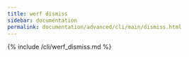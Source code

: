 ```yaml
---
title: werf dismiss
sidebar: documentation
permalink: documentation/advanced/cli/main/dismiss.html
---
```


{% include /cli/werf_dismiss.md %}
